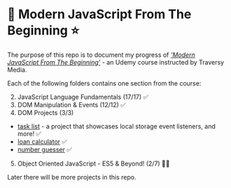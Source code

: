 # 🌟 Modern JavaScript From The Beginning ⭐
The purpose of this repo is to document my progress of [_'Modern JavaScript From The Beginning'_](https://www.udemy.com/modern-javascript-from-the-beginning/) - an Udemy course instructed by Traversy Media.


Each of the following folders contains one section from the course:
<!-- 1. ~~Intro & Getting Started~~ -->
2. JavaScript Language Fundamentals (17/17) ✅
3. DOM Manipulation & Events (12/12) ✅
4. DOM Projects (3/3)
 - [task list](https://jordiup.github.io/js_sandbox/section-four-dom-projects/task-list/index.html) - a project that showcases local storage event listeners, and more! ✅
 - [loan calculator](https://jordiup.github.io/js_sandbox/section-four-dom-projects/loan-calculator/index.html) ✅
 - [number guesser](https://jordiup.github.io/js_sandbox/section-four-dom-projects/number-guesser/index.html) ✅

5. Object Oriented JavaScript - ES5 & Beyond! (2/7) 🚧👷
<!-- 6. OOP Book List Project (50/55) -->

Later there will be more projects in this repo.

<!-- Misc. -->
<!-- [here](https://) -->
<!-- ![thumbnail image](img/preview.png) -->
